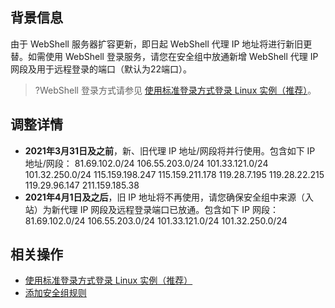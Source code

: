 ## 背景信息
由于 WebShell 服务器扩容更新，即日起 WebShell 代理 IP 地址将进行新旧更替。如需使用 WebShell 登录服务，请您在安全组中放通新增 WebShell 代理 IP 网段及用于远程登录的端口（默认为22端口）。
>?WebShell 登录方式请参见 [使用标准登录方式登录 Linux 实例（推荐）](https://cloud.tencent.com/document/product/213/5436)。 
>



## 调整详情

- **2021年3月31日及之前**，新、旧代理 IP 地址/网段将并行使用。包含如下 IP 地址/网段：
81.69.102.0/24
106.55.203.0/24
101.33.121.0/24
101.32.250.0/24
115.159.198.247
115.159.211.178
119.28.7.195
119.28.22.215
119.29.96.147
211.159.185.38
- **2021年4月1日及之后**，旧 IP 地址将不再使用，请您确保安全组中来源（入站）为新代理 IP 网段及远程登录端口已放通。包含如下 IP 网段：
81.69.102.0/24
106.55.203.0/24
101.33.121.0/24
101.32.250.0/24


## 相关操作
- [使用标准登录方式登录 Linux 实例（推荐）](https://cloud.tencent.com/document/product/213/5436)
- [添加安全组规则](https://cloud.tencent.com/document/product/213/39740)
